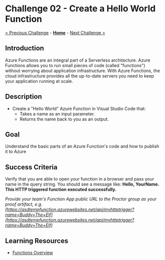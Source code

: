 # Challenge 02 - Create a Hello World Function

[< Previous Challenge](./Challenge-01.md) - **[Home](../README.md)** - [Next Challenge >](./Challenge-03.md)

## Introduction

Azure Functions are an integral part of a Serverless architecture.  Azure Functions allows you to run small pieces of code (called "functions") without worrying about application infrastructure. With Azure Functions, the cloud infrastructure provides all the up-to-date servers you need to keep your application running at scale.

## Description

- Create a "Hello World" Azure Function in Visual Studio Code that:
    - Takes a name as an input parameter.
    - Returns the name back to you as an output.

## Goal

Understand the basic parts of an Azure Function's code and how to publish it to Azure

## Success Criteria

Verify that you are able to open your function in a browser and pass your name in the query string.  You should see a message like:
**Hello, YourName. This HTTP triggered function executed successfully.**

*Provide your team's Function App public URL to the Proctor group as your proof artifact, e.g. [https://asdtempfunction.azurewebsites.net/api/myhttptrigger?name=Buddy+The+Elf](https://asdtempfunction.azurewebsites.net/api/myhttptrigger?name=Buddy+The+Elf)*

## Learning Resources

- [Functions Overview](https://docs.microsoft.com/azure/azure-functions/functions-overview)